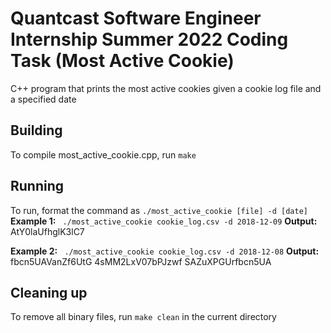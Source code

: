 # Quantcast Software Engineer Internship Summer 2022 Coding Task (Most Active Cookie)

C++ program that prints the most active cookies given a cookie log file and a specified date

## Building 

To compile most_active_cookie.cpp, run `make`

## Running 
To run, format the command as `./most_active_cookie [file] -d [date]`
**Example 1:** ` ./most_active_cookie cookie_log.csv -d 2018-12-09`
**Output:**
    AtY0laUfhglK3lC7
    
**Example 2:** ` ./most_active_cookie cookie_log.csv -d 2018-12-08`
**Output:**
    fbcn5UAVanZf6UtG
    4sMM2LxV07bPJzwf
    SAZuXPGUrfbcn5UA

## Cleaning up
To remove all binary files, run `make clean` in the current directory
